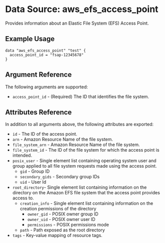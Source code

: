 
# Data Source: aws_efs_access_point

Provides information about an Elastic File System (EFS) Access Point.

## Example Usage

```hcl
data "aws_efs_access_point" "test" {
  access_point_id = "fsap-12345678"
}
```

## Argument Reference

The following arguments are supported:

* `access_point_id` - (Required) The ID that identifies the file system.

## Attributes Reference

In addition to all arguments above, the following attributes are exported:

* `id` - The ID of the access point.
* `arn` - Amazon Resource Name of the file system.
* `file_system_arn` - Amazon Resource Name of the file system.
* `file_system_id` - The ID of the file system for which the access point is intended.
* `posix_user` - Single element list containing operating system user and group applied to all file system requests made using the access point.
    * `gid` - Group ID
    * `secondary_gids` - Secondary group IDs
    * `uid` - User Id
* `root_directory`- Single element list containing information on the directory on the Amazon EFS file system that the access point provides access to.
    * `creation_info` - Single element list containing information on the creation permissions of the directory
        * `owner_gid` - POSIX owner group ID
        * `owner_uid` - POSIX owner user ID
        * `permissions` - POSIX permissions mode
    * `path` - Path exposed as the root directory
* `tags` - Key-value mapping of resource tags.

